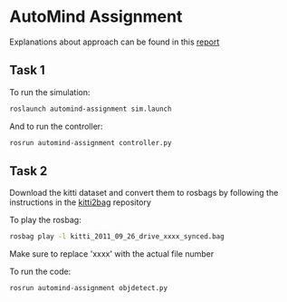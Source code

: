# AutoMind Assignment

Explanations about approach can be found in this [report](https://drive.google.com/file/d/1fIlzZgROak-ZKlqGXKAAQM6tgJJrGrda/view?usp=sharing)

## Task 1

To run the simulation:

``` bash
roslaunch automind-assignment sim.launch
```

And to run the controller:

``` bash
rosrun automind-assignment controller.py
```

## Task 2

Download the kitti dataset and convert them to rosbags by following the instructions in the [kitti2bag](https://github.com/tomas789/kitti2bag) repository

To play the rosbag:

``` bash
rosbag play -l kitti_2011_09_26_drive_xxxx_synced.bag
```

Make sure to replace 'xxxx' with the actual file number

To run the code:

``` bash
rosrun automind-assignment objdetect.py
```
